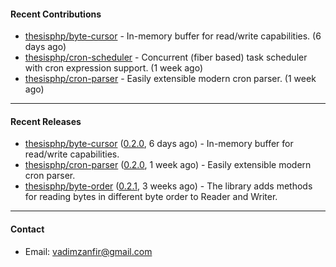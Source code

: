 #### Recent Contributions

- [thesisphp/byte-cursor](https://github.com/thesisphp/byte-cursor) - In-memory buffer for read/write capabilities. (6 days ago)
- [thesisphp/cron-scheduler](https://github.com/thesisphp/cron-scheduler) - Concurrent (fiber based) task scheduler with cron expression support. (1 week ago)
- [thesisphp/cron-parser](https://github.com/thesisphp/cron-parser) - Easily extensible modern cron parser. (1 week ago)

---

#### Recent Releases

- [thesisphp/byte-cursor](https://github.com/thesisphp/byte-cursor) ([0.2.0](https://github.com/thesisphp/byte-cursor/releases/tag/0.2.0), 6 days ago) - In-memory buffer for read/write capabilities.
- [thesisphp/cron-parser](https://github.com/thesisphp/cron-parser) ([0.2.0](https://github.com/thesisphp/cron-parser/releases/tag/0.2.0), 1 week ago) - Easily extensible modern cron parser.
- [thesisphp/byte-order](https://github.com/thesisphp/byte-order) ([0.2.1](https://github.com/thesisphp/byte-order/releases/tag/0.2.1), 3 weeks ago) - The library adds methods for reading bytes in different byte order to Reader and Writer.

---

#### Contact

- Email: [vadimzanfir@gmail.com](mailto://vadimzanfir@gmail.com)
